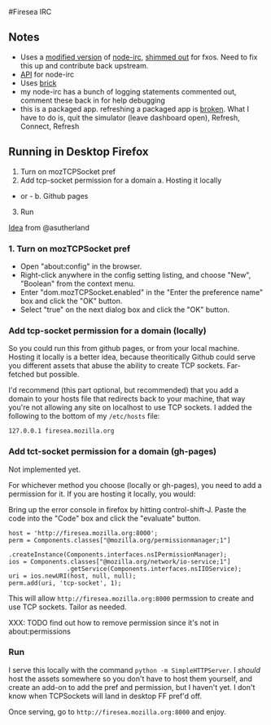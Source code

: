 #Firesea IRC

## Notes
* Uses a [modified version](https://github.com/nickdesaulniers/node-irc) of [node-irc](https://github.com/martynsmith/node-irc), [shimmed out](https://github.com/nickdesaulniers/node-irc/commit/c7281891232db4b27ce1c5e32c34eaabf50c459e) for fxos.  Need to fix this up and contribute back upstream.
* [API](https://node-irc.readthedocs.org/en/latest/API.html) for node-irc
* Uses [brick](http://mozilla.github.io/brick/)
* my node-irc has a bunch of logging statements commented out, comment these back in for help debugging
* this is a packaged app.  refreshing a packaged app is [broken](https://github.com/mozilla/r2d2b2g/issues/776).  What I have to do is, quit the simulator (leave dashboard open), Refresh, Connect, Refresh

## Running in Desktop Firefox
1. Turn on mozTCPSocket pref
2. Add tcp-socket permission for a domain
  a. Hosting it locally
  - or -
  b. Github pages
3. Run

[Idea](https://github.com/mozilla-b2g/gaia/tree/master/apps/email#running-in-firefox)
from @asutherland

### 1. Turn on mozTCPSocket pref
* Open "about:config" in the browser.
* Right-click anywhere in the config setting listing, and choose "New",
"Boolean" from the context menu.
* Enter "dom.mozTCPSocket.enabled" in the "Enter the preference name" box and
click the "OK" button.
* Select "true" on the next dialog box and click the "OK" button.

### Add tcp-socket permission for a domain (locally)
So you could run this from github pages, or from your local machine.  Hosting
it locally is a better idea, because theoritically Github could serve you
different assets that abuse the ability to create TCP sockets.  Far-fetched
but possible.

I'd recommend (this part optional, but recommended) that you add a domain to
your hosts file that redirects back to your machine, that way you're not
allowing any site on localhost to use TCP sockets.  I added the following to
the bottom of my `/etc/hosts` file:

```
127.0.0.1 firesea.mozilla.org
```

### Add tct-socket permission for a domain (gh-pages)
Not implemented yet.

For whichever method you choose (locally or gh-pages), you need to add a
permission for it.  If you are hosting it locally, you would:

Bring up the error console in firefox by hitting control-shift-J. Paste the
code into the "Code" box and click the "evaluate" button.

```
host = 'http://firesea.mozilla.org:8000';
perm = Components.classes["@mozilla.org/permissionmanager;1"]
                 .createInstance(Components.interfaces.nsIPermissionManager);
ios = Components.classes["@mozilla.org/network/io-service;1"]
                .getService(Components.interfaces.nsIIOService);
uri = ios.newURI(host, null, null);
perm.add(uri, 'tcp-socket', 1);
```

This will allow `http://firesea.mozilla.org:8000` permssion to create and use
TCP sockets.  Tailor as needed.

XXX: TODO find out how to remove permission since it's not in about:permissions

### Run
I serve this locally with the command `python -m SimpleHTTPServer`.  I *should*
host the assets somewhere so you don't have to host them yourself, and create
an add-on to add the pref and permission, but I haven't yet.  I don't know
when TCPSockets will land in desktop FF pref'd off.

Once serving, go to `http://firesea.mozilla.org:8000` and enjoy.

